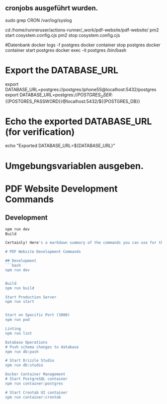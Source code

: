 ## cronjobs ausgeführt wurden.

sudo grep CRON /var/log/syslog

cd /home/runneruser/actions-runner/\_work/pdf-website/pdf-website/
pm2 start cosystem.config.cjs
pm2 stop cosystem.config.cjs

#Datenbank
docker logs -f postgres
docker container stop postgres
docker container start postgres
docker exec -it postgres /bin/bash

# Export the DATABASE_URL

export DATABASE_URL=postgres://postgres:Iphone5S@localhost:5432/postgres
export DATABASE_URL=postgres://${{POSTGRES_USER}}:${{POSTGRES_PASSWORD}}@localhost:5432/${{POSTGRES_DB}}

# Echo the exported DATABASE_URL (for verification)

echo "Exported DATABASE_URL=${DATABASE_URL}"

# Umgebungsvariablen ausgeben.

# PDF Website Development Commands

## Development

````bash
npm run dev
Build

Certainly! Here's a markdown summary of the commands you can use for the pdf-website project:

# PDF Website Development Commands

## Development
```bash
npm run dev


Build
npm run build

Start Production Server
npm run start


Start on Specific Port (3000)
npm run pod

Linting
npm run lint

Database Operations
# Push schema changes to database
npm run db:push

# Start Drizzle Studio
npm run db:studio

Docker Container Management
# Start PostgreSQL container
npm run container:postgres

# Start Crontab UI container
npm run container:crontab
````

